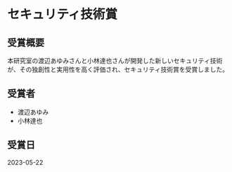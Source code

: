 # セキュリティ技術賞

## 受賞概要

本研究室の渡辺あゆみさんと小林達也さんが開発した新しいセキュリティ技術が、その独創性と実用性を高く評価され、セキュリティ技術賞を受賞しました。

## 受賞者

- 渡辺あゆみ
- 小林達也

## 受賞日

2023-05-22 